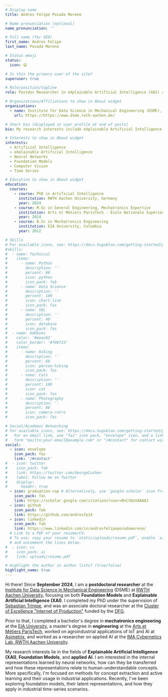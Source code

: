```yaml
---
# Display name
title: Andres Felipe Posada Moreno

# Name pronunciation (optional)
name_pronunciation: ''

# Full name (for SEO)
first_name: Andres Felipe
last_name: Posada Moreno

# Status emoji
status:
  icon: 😃

# Is this the primary user of the site?
superuser: true

# Role/position/tagline
role: Postdoc Researcher in eXplainable Artificial Intelligence (XAI) and Foundation Models

# Organizations/Affiliations to show in About widget
organizations:
  - name: Institute for Data Science in Mechanical Engineering (DSME), RWTH Aachen University
    url: https://https://www.dsme.rwth-aachen.de/

# Short bio (displayed in user profile at end of posts)
bio: My research interests include eXplainable Artificial Intelligence (XAI), Foundation Models, and applied AI.

# Interests to show in About widget
interests:
  - Artificial Intelligence
  - eXplainable Artificial Intelligence
  - Neural Networks
  - Foundation Models
  - Computer Vision
  - Time Series

# Education to show in About widget
education:
  courses:
    - course: PhD in Artificial Intelligence
      institution: RWTH Aachen University, Germany
      year: 2024
    - course: M.Sc in General Engineering, Mechatronics Expertise
      institution: Arts et Métiers ParisTech - École Nationale Supérieure d'Arts et Métiers, France
      year: 2014
    - course: B.Sc in Mechatronics Engineering
      institution: EIA University, Colombia
      year: 2012

# Skills
# For available icons, see: https://docs.hugoblox.com/getting-started/page-builder/#icons
#skills:
#  - name: Technical
#    items:
#      - name: Python
#        description: ''
#        percent: 80
#        icon: python
#        icon_pack: fab
#      - name: Data Science
#        description: ''
#        percent: 100
#        icon: chart-line
#        icon_pack: fas
#      - name: SQL
#        description: ''
#        percent: 40
#        icon: database
#        icon_pack: fas
#  - name: Hobbies
#    color: '#eeac02'
#    color_border: '#f0bf23'
#    items:
#      - name: Hiking
#        description: ''
#        percent: 60
#        icon: person-hiking
#        icon_pack: fas
#      - name: Cats
#        description: ''
#        percent: 100
#        icon: cat
#        icon_pack: fas
#      - name: Photography
#        description: ''
#        percent: 80
#        icon: camera-retro
#        icon_pack: fas

# Social/Academic Networking
# For available icons, see: https://docs.hugoblox.com/getting-started/page-builder/#icons
#   For an email link, use "fas" icon pack, "envelope" icon, and a link in the
#   form "mailto:your-email@example.com" or "/#contact" for contact widget.
social:
  - icon: envelope
    icon_pack: fas
    link: '/#contact'
#  - icon: twitter
#    icon_pack: fab
#    link: https://twitter.com/GeorgeCushen
#    label: Follow me on Twitter
#    display:
#      header: true
  - icon: graduation-cap # Alternatively, use `google-scholar` icon from `ai` icon pack
    icon_pack: fas
    link: https://scholar.google.com/citations?user=BnCVQsUAAAAJ
  - icon: github
    icon_pack: fab
    link: https://github.com/andresfp14
  - icon: linkedin
    icon_pack: fab
    link: https://www.linkedin.com/in/andresfelipeposadamoreno/
  # Link to a PDF of your resume/CV.
  # To use: copy your resume to `static/uploads/resume.pdf`, enable `ai` icons in `params.yaml`,
  # and uncomment the lines below.
#  - icon: cv
#    icon_pack: ai
#    link: uploads/resume.pdf

# Highlight the author in author lists? (true/false)
highlight_name: true
---
```


Hi there! Since **September 2024**, I am a **postdoctoral researcher** at the [Institute for Data Science in Mechanical Engineering](https://www.dsme.rwth-aachen.de/cms/~ibtrg/DSME/lidx/1/) (DSME) at [RWTH Aachen University](https://www.rwth-aachen.de/go/id/a/?lidx=1), focusing on both **Foundation Models** and **Explainable Artificial Intelligence (XAI)**. I completed my PhD under the supervision of [Sebastian Trimpe](https://www.dsme.rwth-aachen.de/cms/DSME/Das-Institut/Team/~jlolt/Prof-Sebastian-Trimpe/?allou=1), and was an associate doctoral researcher at the [Cluster of Excellence "Internet of Production"](https://www.iop.rwth-aachen.de/cms/~gpfz/produktionstechnik/?lidx=1) funded by the [DFG](https://gepris.dfg.de/gepris/projekt/390621612?language=en).

Prior to that, I completed a bachelor's degree in **mechatronics engineering** at the [EIA University](https://www.eia.edu.co/#), a master's degree in **engineering** at the [Arts et Métiers ParisTech](https://artsetmetiers.fr/en), worked on agroindustrial applications of IoT and AI at [Asimetrix](https://asimetrix.co/), and worked as a researcher on applied AI at the [IMA Cybernetics Lab, RWTH Aachen University](https://cybernetics-lab.de/en/%C3%BCber-uns).

My research interests lie in the fields of **Explainable Artificial Intelligence (XAI)**, **Foundation Models**, and **applied AI**. I am interested in the internal representations learned by neural networks, how can they be transferred and how these representations relate to human-understandable concepts. More specifically, I'm focused on methods for concept extraction and active learning and their usage in industrial applications. Recently, I've been exploring foundation models, their latent representations, and how they apply in industrial time-series scenarios.